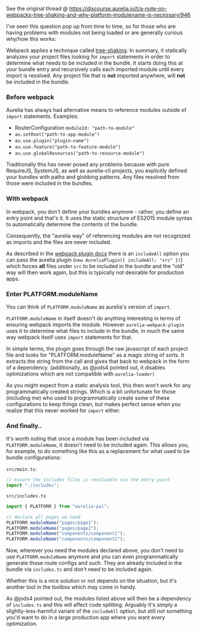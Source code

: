 See the original thread @ https://discourse.aurelia.io/t/a-note-on-webpacks-tree-shaking-and-why-platform-modulename-is-necessary/946

I've seen this question pop up from time to time, so for those who are having problems with modules not being loaded or are generally curious why/how this works:

Webpack applies a technique called [tree-shaking](https://webpack.js.org/guides/tree-shaking/). In summary, it statically analyzes your project files looking for `import` statements in order to determine what needs to be included in the bundle.
It starts doing this at your bundle entry and recursively calls each imported module until every import is resolved. Any project file that is **not** imported anywhere, will **not** be included in the bundle.

### Before webpack

Aurelia has always had alternative means to reference modules outside of `import` statements. Examples:
-  RouterConfiguration `moduleId: "path-to-module"`
- `au.setRoot("path-to-app-module")`
- `au.use.plugin("plugin-name")`
- `au.use.feature("path-to-feature-module")`
- `au.use.globalResources("path-to-resource-module")`

Traditionally this has never posed any problems because with pure RequireJS, SystemJS, as well as aurelia-cli projects, you explicitly defined your bundles with paths and globbing patterns. Any files resolved from those were included in the bundles.

### With webpack

In webpack, you don't define your bundles anymore - rather, you define an entry point and that's it. It uses the static structure of ES2015 module syntax to automatically determine the contents of the bundle.

Consequently, the "aurelia way" of referencing modules are not recognized as imports and the files are never included.

As described in the [webpack plugin docs](https://github.com/aurelia/webpack-plugin/wiki/AureliaPlugin-options) there is an `includeAll` option you can pass the aurelia plugin (`new AureliaPlugin({ includeAll: "src" })`) which forces **all** files under `src` to be included in the bundle and the "old" way will then work again, but this is typically not desirable for production apps.

### Enter PLATFORM.moduleName

You can think of `PLATFORM.moduleName` as aurelia's version of `import`.

`PLATFORM.moduleName` in itself doesn't do anything interesting in terms of ensuring webpack imports the module.
However `aurelia-webpack-plugin` uses it to determine what files to include in the bundle, in much the same way webpack itself uses `import` statements for that.

In simple terms, the plugin goes through the raw javascript of each project file and looks for "PLATFORM.moduleName" as a magic string of sorts. It extracts the string from the call and gives that back to webpack in the form of a dependency. (additionally, as @jods4 pointed out, it disables optimizations which are not compatible with `aurelia-loader)`

As you might expect from a static analysis tool, this then won't work for any programmatically created strings. Which is a bit unfortunate for those (including me) who used to programmatically create some of these configurations to keep things clean, but makes perfect sense when you realize that this never worked for `import` either.

### And finally..

It's worth noting that once a module has been included via `PLATFORM.moduleName`, it doesn't need to be included again. This allows you, for example, to do something like this as a replacement for what used to be bundle configurations:

`src/main.ts`:

```ts
// ensure the includes files is resolvable via the entry point
import "./includes"; 
```

`src/includes.ts`

```ts
import { PLATFORM } from "aurelia-pal";

// declare all pages we need
PLATFORM.moduleName("pages/page1");
PLATFORM.moduleName("pages/page2");
PLATFORM.moduleName("components/component1");
PLATFORM.moduleName("components/component2");
```

Now, wherever you need the modules declared above, you don't need to use `PLATFORM.moduleName` anymore and you can even programmatically generate those route configs and such. They are already included in the bundle via `includes.ts` and don't need to be included again.

Whether this is a nice solution or not depends on the situation, but it's another tool in the toolbox which may come in handy.

As @jods4 pointed out, the modules listed above will then be a dependency of `includes.ts` and this will affect code splitting. Arguably it's simply a slightly-less-harmful variant of the `includeAll` option, but still not something you'd want to do in a large production app where you want every optimization.